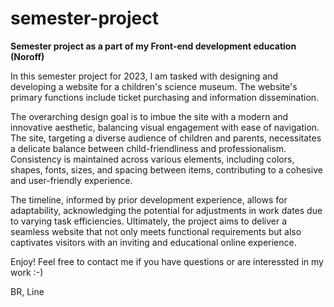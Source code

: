 # semester-project
<b>Semester project as a part of my Front-end development education (Noroff)</b>

In this semester project for 2023, I am tasked with designing and developing a website for a 
children's science museum. The website's primary functions include ticket purchasing and 
information dissemination. 

The overarching design goal is to imbue the site with a modern and 
innovative aesthetic, balancing visual engagement with ease of navigation.
The site, targeting a diverse audience of children and parents, necessitates a delicate 
balance between child-friendliness and professionalism. Consistency is maintained across 
various elements, including colors, shapes, fonts, sizes, and spacing between items, 
contributing to a cohesive and user-friendly experience.

The timeline, informed by prior development experience, allows for adaptability, 
acknowledging the potential for adjustments in work dates due to varying task efficiencies.
Ultimately, the project aims to deliver a seamless website that not only meets functional 
requirements but also captivates visitors with an inviting and educational online 
experience. 

Enjoy! Feel free to contact me if you have questions or are interessted in my work :-)

BR, Line

